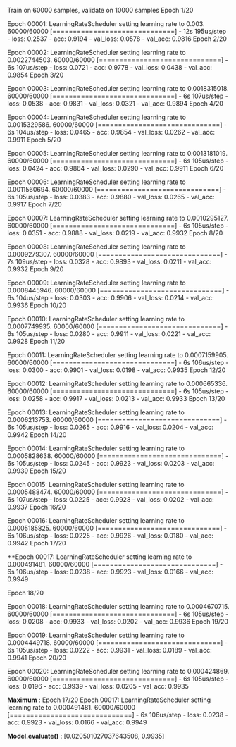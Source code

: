 Train on 60000 samples, validate on 10000 samples
Epoch 1/20

Epoch 00001: LearningRateScheduler setting learning rate to 0.003.
60000/60000 [==============================] - 12s 195us/step - loss: 0.2537 - acc: 0.9194 - val_loss: 0.0578 - val_acc: 0.9816
Epoch 2/20

Epoch 00002: LearningRateScheduler setting learning rate to 0.0022744503.
60000/60000 [==============================] - 6s 107us/step - loss: 0.0721 - acc: 0.9778 - val_loss: 0.0438 - val_acc: 0.9854
Epoch 3/20

Epoch 00003: LearningRateScheduler setting learning rate to 0.0018315018.
60000/60000 [==============================] - 6s 107us/step - loss: 0.0538 - acc: 0.9831 - val_loss: 0.0321 - val_acc: 0.9894
Epoch 4/20

Epoch 00004: LearningRateScheduler setting learning rate to 0.0015329586.
60000/60000 [==============================] - 6s 104us/step - loss: 0.0465 - acc: 0.9854 - val_loss: 0.0262 - val_acc: 0.9911
Epoch 5/20

Epoch 00005: LearningRateScheduler setting learning rate to 0.0013181019.
60000/60000 [==============================] - 6s 105us/step - loss: 0.0424 - acc: 0.9864 - val_loss: 0.0290 - val_acc: 0.9911
Epoch 6/20

Epoch 00006: LearningRateScheduler setting learning rate to 0.0011560694.
60000/60000 [==============================] - 6s 105us/step - loss: 0.0383 - acc: 0.9880 - val_loss: 0.0265 - val_acc: 0.9917
Epoch 7/20

Epoch 00007: LearningRateScheduler setting learning rate to 0.0010295127.
60000/60000 [==============================] - 6s 105us/step - loss: 0.0351 - acc: 0.9888 - val_loss: 0.0219 - val_acc: 0.9932
Epoch 8/20

Epoch 00008: LearningRateScheduler setting learning rate to 0.0009279307.
60000/60000 [==============================] - 7s 109us/step - loss: 0.0328 - acc: 0.9893 - val_loss: 0.0211 - val_acc: 0.9932
Epoch 9/20

Epoch 00009: LearningRateScheduler setting learning rate to 0.0008445946.
60000/60000 [==============================] - 6s 104us/step - loss: 0.0303 - acc: 0.9906 - val_loss: 0.0214 - val_acc: 0.9936
Epoch 10/20

Epoch 00010: LearningRateScheduler setting learning rate to 0.0007749935.
60000/60000 [==============================] - 6s 105us/step - loss: 0.0280 - acc: 0.9911 - val_loss: 0.0221 - val_acc: 0.9928
Epoch 11/20

Epoch 00011: LearningRateScheduler setting learning rate to 0.0007159905.
60000/60000 [==============================] - 6s 106us/step - loss: 0.0300 - acc: 0.9901 - val_loss: 0.0198 - val_acc: 0.9935
Epoch 12/20

Epoch 00012: LearningRateScheduler setting learning rate to 0.000665336.
60000/60000 [==============================] - 6s 105us/step - loss: 0.0258 - acc: 0.9917 - val_loss: 0.0213 - val_acc: 0.9933
Epoch 13/20

Epoch 00013: LearningRateScheduler setting learning rate to 0.0006213753.
60000/60000 [==============================] - 6s 105us/step - loss: 0.0265 - acc: 0.9916 - val_loss: 0.0204 - val_acc: 0.9942
Epoch 14/20

Epoch 00014: LearningRateScheduler setting learning rate to 0.0005828638.
60000/60000 [==============================] - 6s 105us/step - loss: 0.0245 - acc: 0.9923 - val_loss: 0.0203 - val_acc: 0.9939
Epoch 15/20

Epoch 00015: LearningRateScheduler setting learning rate to 0.0005488474.
60000/60000 [==============================] - 6s 107us/step - loss: 0.0225 - acc: 0.9928 - val_loss: 0.0202 - val_acc: 0.9937
Epoch 16/20

Epoch 00016: LearningRateScheduler setting learning rate to 0.0005185825.
60000/60000 [==============================] - 6s 106us/step - loss: 0.0225 - acc: 0.9926 - val_loss: 0.0180 - val_acc: 0.9942
Epoch 17/20

**Epoch 00017: LearningRateScheduler setting learning rate to 0.000491481.
60000/60000 [==============================] - 6s 106us/step - loss: 0.0238 - acc: 0.9923 - val_loss: 0.0166 - val_acc: 0.9949

Epoch 18/20

Epoch 00018: LearningRateScheduler setting learning rate to 0.0004670715.
60000/60000 [==============================] - 6s 105us/step - loss: 0.0208 - acc: 0.9933 - val_loss: 0.0202 - val_acc: 0.9936
Epoch 19/20

Epoch 00019: LearningRateScheduler setting learning rate to 0.0004449718.
60000/60000 [==============================] - 6s 105us/step - loss: 0.0222 - acc: 0.9931 - val_loss: 0.0189 - val_acc: 0.9941
Epoch 20/20

Epoch 00020: LearningRateScheduler setting learning rate to 0.000424869.
60000/60000 [==============================] - 6s 105us/step - loss: 0.0196 - acc: 0.9939 - val_loss: 0.0205 - val_acc: 0.9935


**Maximum** :        Epoch 17/20
Epoch 00017: LearningRateScheduler setting learning rate to 0.000491481.
60000/60000 [==============================] - 6s 106us/step - loss: 0.0238 - acc: 0.9923 - val_loss: 0.0166 - val_acc: 0.9949

**Model.evaluate()** : [0.020501027037643508, 0.9935]

